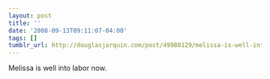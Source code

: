 ```yaml
---
layout: post
title: ''
date: '2008-09-13T09:11:07-04:00'
tags: []
tumblr_url: http://douglasjarquin.com/post/49988129/melissa-is-well-into-labor-now
---
```

Melissa is well into labor now.
